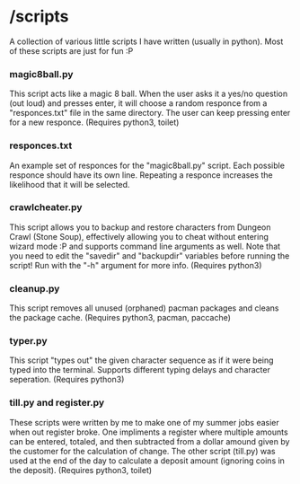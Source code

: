 # /scripts
A collection of various little scripts I have written (usually in python). Most of these scripts are just for fun :P


### magic8ball.py
This script acts like a magic 8 ball. When the user asks it a yes/no question (out loud) and presses enter, it will choose a random responce from a "responces.txt" file in the same directory. The user can keep pressing enter for a new responce. (Requires python3, toilet)

### responces.txt
An example set of responces for the "magic8ball.py" script. Each possible responce should have its own line. Repeating a responce increases the likelihood that it will be selected.

### crawlcheater.py
This script allows you to backup and restore characters from Dungeon Crawl (Stone Soup), effectively allowing you to cheat without entering wizard mode :P and supports command line arguments as well. Note that you need to edit the "savedir" and "backupdir" variables before running the script! Run with the "-h" argument for more info. (Requires python3)

### cleanup.py
This script removes all unused (orphaned) pacman packages and cleans the package cache. (Requires python3, pacman, paccache)

### typer.py
This script "types out" the given character sequence as if it were being typed into the terminal. Supports different typing delays and character seperation. (Requires python3)

### till.py and register.py
These scripts were written by me to make one of my summer jobs easier when out register broke. One impliments a register where multiple amounts can be entered, totaled, and then subtracted from a dollar amound given by the customer for the calculation of change. The other script (till.py) was used at the end of the day to calculate a deposit amount (ignoring coins in the deposit). (Requires python3, toilet)
